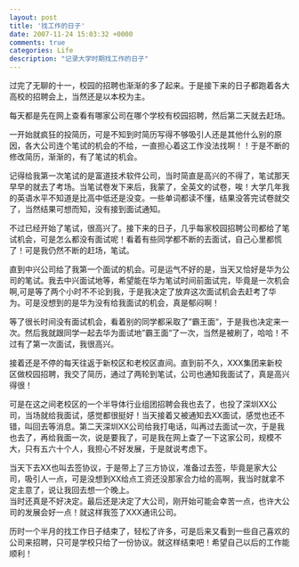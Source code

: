 ```yaml
---
layout: post
title: '找工作的日子'
date: 2007-11-24 15:03:32 +0000
comments: true
categories: Life
description: "记录大学时期找工作的日子"
---
```


过完了无聊的十一，校园的招聘也渐渐的多了起来。于是接下来的日子都跑着各大高校的招聘会上，当然还是以本校为主。   
   
每天都是先在网上查看有哪家公司在哪个学校有校园招聘，然后第二天就去赶场。   
<!-- more -->   

一开始就疯狂的投简历，可是不知到时简历写得不够吸引人还是其他什么别的原因，各大公司连个笔试的机会的不给，一直担心着这工作没法找啊！！于是不断的修改简历，渐渐的，有了笔试的机会。   
   
记得给我第一次笔试的是富道技术软件公司，当时简直是高兴的不得了，笔试那天早早的就去了考场。当笔试卷发下来后，我蒙了，全英文的试卷，唉！大学几年我的英语水平不知道是比高中低还是没变。一些单词都读不懂，结果没答完试卷就交了，当然结果可想而知，没有接到面试通知。   
   
不过已经开始了笔试，很高兴了。接下来的日子，几乎每家校园招聘公司都给了笔试机会，可是怎么都没有面试呢！看着有些同学都不断的去面试，自己心里都慌了！可是我仍然不断的赶场，笔试。   
   
直到中兴公司给了我第一个面试的机会。可是运气不好的是，当天又恰好是华为公司的笔试。我去中兴面试地等，希望能在华为笔试时间前面试完，毕竟是一次机会啊,可是等了两个小时不不论到我，于是我决定了放弃这次面试机会去赶考了华为。可是没想到的是华为没有给我面试的机会，真是郁闷啊！   
   
等了很长时间没有面试机会，看着别的同学都采取了”霸王面“，于是我也决定来一次。然后我就跟同学一起去华为面试地”霸王面“了一次，当然是被刷了，哈哈！不过有了第一次面试，我很高兴。   
   
接着还是不停的每天往返于新校区和老校区直间。直到前不久，XXX集团来新校区做校园招聘，我交了简历，通过了两轮到笔试，公司也通知我面试了，真是高兴得很！   
   
可是在这之间老校区的一个半导体行业组团招聘会我也去了，也投了深圳XX公司，当场就给我面试，感觉都很挺好！当天接着又被通知去XX面试，感觉也还不错，叫回去等消息。第二天深圳XX公司给我打电话，叫再过去面试一次，于是我也去了，再给我面一次，说是要我了，可是我在网上查了一下这家公司，规模不大，只有五六十个人，我担心不好发展，于是就说考虑下。   
   
当天下去XX也叫去签协议，于是带上了三方协议，准备过去签，毕竟是家大公司，吸引人一点，可是没想到XX给点工资还没那家合力给的高啊，我当时就拿不定主意了，说让我回去想一个晚上。   
当时还真是不好决定。最后还是决定了大公司，刚开始可能会幸苦一点，也许大公司的发展会好一点！就这样我签了XXX通讯公司。   
   
历时一个半月的找工作日子结束了，轻松了许多，可是后来又看到一些自己喜欢的公司来招聘，只可是学校只给了一份协议。就这样结束吧！希望自己以后的工作能顺利！   